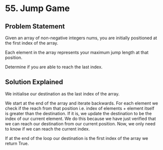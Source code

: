 # 55. Jump Game

## Problem Statement

Given an array of non-negative integers nums, you are initially positioned at the first index of the array.

Each element in the array represents your maximum jump length at that position.

Determine if you are able to reach the last index.

## Solution Explained

We initialise our destination as the last index of the array.

We start at the end of the array and iterate backwards. For each element we check if the reach from that position i.e. index of elements + element itself is greater than the destination. If it is, we update the destination to be the index of our current element. We do this because we have just verified that we can reach our destination from our current position. Now, we only need to know if we can reach the current index.

If at the end of the loop our destination is the first index of the array we return True.
